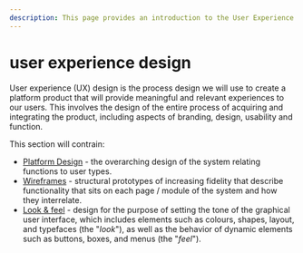 ```yaml
---
description: This page provides an introduction to the User Experience Design
---
```


# user experience design

User experience \(UX\) design is the process design we will use to create a platform product that will provide meaningful and relevant experiences to our users. This involves the design of the entire process of acquiring and integrating the product, including aspects of branding, design, usability and function.

This section will contrain:

* [Platform Design](platform-design.md) - the overarching design of the system relating functions to user types.
* [Wireframes](wireframes.md) - structural prototypes of increasing fidelity that describe functionality that sits on each page / module of the system and how they interrelate. 
* [Look & feel](look-and-feel.md) -  design for the purpose of setting the tone of the graphical user interface, which includes elements such as colours, shapes, layout, and typefaces \(the "_look_"\), as well as the behavior of dynamic elements such as buttons, boxes, and menus \(the "_feel_"\).



